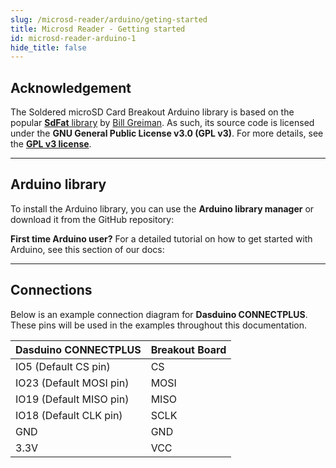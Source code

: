 ```yaml
---
slug: /microsd-reader/arduino/geting-started
title: Microsd Reader - Getting started
id: microsd-reader-arduino-1
hide_title: false
---
```


## Acknowledgement

<InfoBox> The Soldered microSD Card Breakout Arduino library is based on the popular [**SdFat** library](https://github.com/greiman/SdFat) by [Bill Greiman](https://github.com/greiman). As such, its source code is licensed under the **GNU General Public License v3.0 (GPL v3)**. For more details, see the [**GPL v3 license**](https://www.gnu.org/licenses/gpl-3.0.html).</InfoBox>

<CenteredImage src="/img/license/GPL_V3.png" alt="GNU GPL v3" width="150px" />

---

## Arduino library

To install the Arduino library, you can use the **Arduino library manager** or download it from the GitHub repository:
<QuickLink  
  title="Soldered SdFat Arduino library"  
  description="Sd card communication Arduino library by Soldered"  
  url="https://github.com/SolderedElectronics/Soldered-SdFat-Arduino-Library/tree/master"  
/>  

<InfoBox>

**First time Arduino user?** For a detailed tutorial on how to get started with Arduino, see this section of our docs:

<QuickLink  
  title="Getting started with Arduino"  
  description="A full, comprehensive tutorial on how to set up and upload code for the first time on an Arduino board, from scratch!"  
  url="/documentation/arduino/quick-start-guide"  
/>  

</InfoBox>

---

## Connections

Below is an example connection diagram for **Dasduino CONNECTPLUS**. These pins will be used in the examples throughout this documentation.

| **Dasduino CONNECTPLUS** | **Breakout Board** |
| ------------------------ | ------------------ |
| IO5 (Default CS pin)     | CS                 |
| IO23 (Default MOSI pin)   | MOSI               |
| IO19 (Default MISO pin)   | MISO               |
| IO18 (Default CLK pin)    | SCLK               |
| GND                      | GND                |
| 3.3V                     | VCC                |

